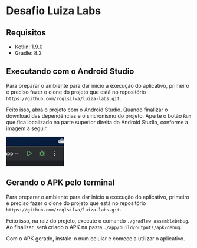 # Desafio Luiza Labs

## Requisitos

- Kotlin: 1.9.0
- Gradle: 8.2

## Executando com o Android Studio

Para preparar o ambiente para dar início a execução do aplicativo, primeiro é preciso fazer o clone
do projeto que está no repositório `https://github.com/roqlsilva/luiza-labs.git`.

Feito isso, abra o projeto com o Android Studio. Quando finalizar o download das dependências e o sincronismo
do projeto, Aperte o botão `Run` que fica localizado na parte superior direita do Android Studio, conforme a imagem a seguir.

![Run icon](./md_assets/run_icon.png)

## Gerando o APK pelo terminal

Para preparar o ambiente para dar início a execução do aplicativo, primeiro é preciso fazer o clone
do projeto que está no repositório `https://github.com/roqlsilva/luiza-labs.git`.

Feito isso, na raiz do projeto, execute o comando `./gradlew assembleDebug`. Ao finalizar, será criado o APK
na pasta `./app/build/outputs/apk/debug`.

Com o APK gerado, instale-o num celular e comece a utilizar o aplicativo.
